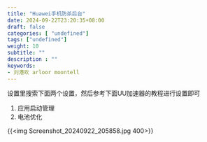 ```yaml
---
title: "Huawei手机防杀后台"
date: 2024-09-22T23:20:35+08:00
draft: false
categories: [ "undefined"]
tags: ["undefined"]
weight: 10
subtitle: ""
description : ""
keywords:
- 刘港欢 arloor moontell
---
```


设置里搜索下面两个设置，然后参考下面UU加速器的教程进行设置即可

1. 应用启动管理
2. 电池优化

<!--more-->

{{<img Screenshot_20240922_205858.jpg 400>}}